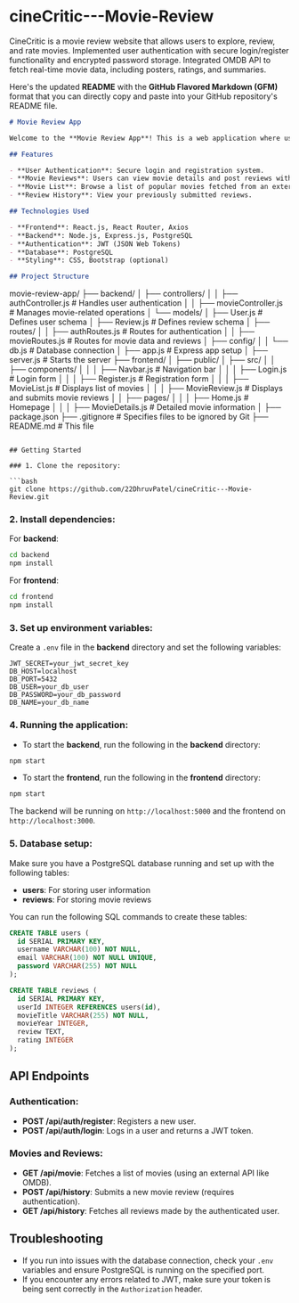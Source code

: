 # cineCritic---Movie-Review
CineCritic is a movie review website that allows users to explore, review, and rate movies. Implemented user authentication with secure login/register functionality and encrypted password storage. Integrated OMDB API to fetch real-time movie data, including posters, ratings, and summaries. 


Here's the updated **README** with the **GitHub Flavored Markdown (GFM)** format that you can directly copy and paste into your GitHub repository's README file.

```markdown
# Movie Review App

Welcome to the **Movie Review App**! This is a web application where users can log in, view movies, and submit reviews. The app uses a **React** frontend and a **Node.js/Express** backend, with a **PostgreSQL** database to store movie reviews and user information.

## Features

- **User Authentication**: Secure login and registration system.
- **Movie Reviews**: Users can view movie details and post reviews with ratings.
- **Movie List**: Browse a list of popular movies fetched from an external API (e.g., OMDB API).
- **Review History**: View your previously submitted reviews.

## Technologies Used

- **Frontend**: React.js, React Router, Axios
- **Backend**: Node.js, Express.js, PostgreSQL
- **Authentication**: JWT (JSON Web Tokens)
- **Database**: PostgreSQL
- **Styling**: CSS, Bootstrap (optional)

## Project Structure

```
movie-review-app/
├── backend/
│   ├── controllers/
│   │   ├── authController.js        # Handles user authentication
│   │   ├── movieController.js       # Manages movie-related operations
│   └── models/
│       ├── User.js                  # Defines user schema
│       ├── Review.js                # Defines review schema
│   ├── routes/
│   │   ├── authRoutes.js            # Routes for authentication
│   │   ├── movieRoutes.js           # Routes for movie data and reviews
│   ├── config/
│   │   └── db.js                    # Database connection
│   ├── app.js                       # Express app setup
│   ├── server.js                    # Starts the server
├── frontend/
│   ├── public/
│   ├── src/
│   │   ├── components/
│   │   │   ├── Navbar.js            # Navigation bar
│   │   │   ├── Login.js             # Login form
│   │   │   ├── Register.js          # Registration form
│   │   │   ├── MovieList.js         # Displays list of movies
│   │   │   ├── MovieReview.js       # Displays and submits movie reviews
│   │   ├── pages/
│   │   │   ├── Home.js              # Homepage
│   │   │   ├── MovieDetails.js      # Detailed movie information
│   ├── package.json
├── .gitignore                       # Specifies files to be ignored by Git
├── README.md                        # This file
```

## Getting Started

### 1. Clone the repository:

```bash
git clone https://github.com/22DhruvPatel/cineCritic---Movie-Review.git
```

### 2. Install dependencies:

For **backend**:

```bash
cd backend
npm install
```

For **frontend**:

```bash
cd frontend
npm install
```

### 3. Set up environment variables:

Create a `.env` file in the **backend** directory and set the following variables:

```
JWT_SECRET=your_jwt_secret_key
DB_HOST=localhost
DB_PORT=5432
DB_USER=your_db_user
DB_PASSWORD=your_db_password
DB_NAME=your_db_name
```

### 4. Running the application:

- To start the **backend**, run the following in the **backend** directory:

```bash
npm start
```

- To start the **frontend**, run the following in the **frontend** directory:

```bash
npm start
```

The backend will be running on `http://localhost:5000` and the frontend on `http://localhost:3000`.

### 5. Database setup:

Make sure you have a PostgreSQL database running and set up with the following tables:

- **users**: For storing user information
- **reviews**: For storing movie reviews

You can run the following SQL commands to create these tables:

```sql
CREATE TABLE users (
  id SERIAL PRIMARY KEY,
  username VARCHAR(100) NOT NULL,
  email VARCHAR(100) NOT NULL UNIQUE,
  password VARCHAR(255) NOT NULL
);

CREATE TABLE reviews (
  id SERIAL PRIMARY KEY,
  userId INTEGER REFERENCES users(id),
  movieTitle VARCHAR(255) NOT NULL,
  movieYear INTEGER,
  review TEXT,
  rating INTEGER
);
```

## API Endpoints

### Authentication:

- **POST /api/auth/register**: Registers a new user.
- **POST /api/auth/login**: Logs in a user and returns a JWT token.

### Movies and Reviews:

- **GET /api/movie**: Fetches a list of movies (using an external API like OMDB).
- **POST /api/history**: Submits a new movie review (requires authentication).
- **GET /api/history**: Fetches all reviews made by the authenticated user.

## Troubleshooting

- If you run into issues with the database connection, check your `.env` variables and ensure PostgreSQL is running on the specified port.
- If you encounter any errors related to JWT, make sure your token is being sent correctly in the `Authorization` header.


